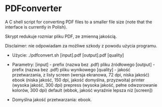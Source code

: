 # PDFconverter

A C shell script for converting PDF files to a smaller file size (note that the interface is currently in Polish).
 
Skrypt redukuje rozmiar pliku PDF, ze zmienną jakością.

Disclaimer: nie odpowiadam za możliwe szkody z powodu użycia programu.

 * Użycie: 
   ./pdfconvert.sh [input].pdf [output].pdf [quality]
   
 * Parametry:
   [input] - prefix (nazwa bez .pdf) pliku źródłowego
   [output] - prefix (nazwa bez .pdf) pliku wynikowego
   [quality] - jakość przetwarzania, z listy
     screen   (wersja ekranowa, 72 dpi, niska jakość)
     ebook    (niska jakość, 150 dpi, jakość domyślna, przyzwoita)
     printer  (wysoka jakość, 300 dpi)
     prepress (wysoka jakość, pełne odwzorowanie kolorów, 300 dpi)
     default  (ebbok, jakość wyraźnie lepsza niż [screen])
     
 * Domyślna jakość przetwarzania: ebook.   

